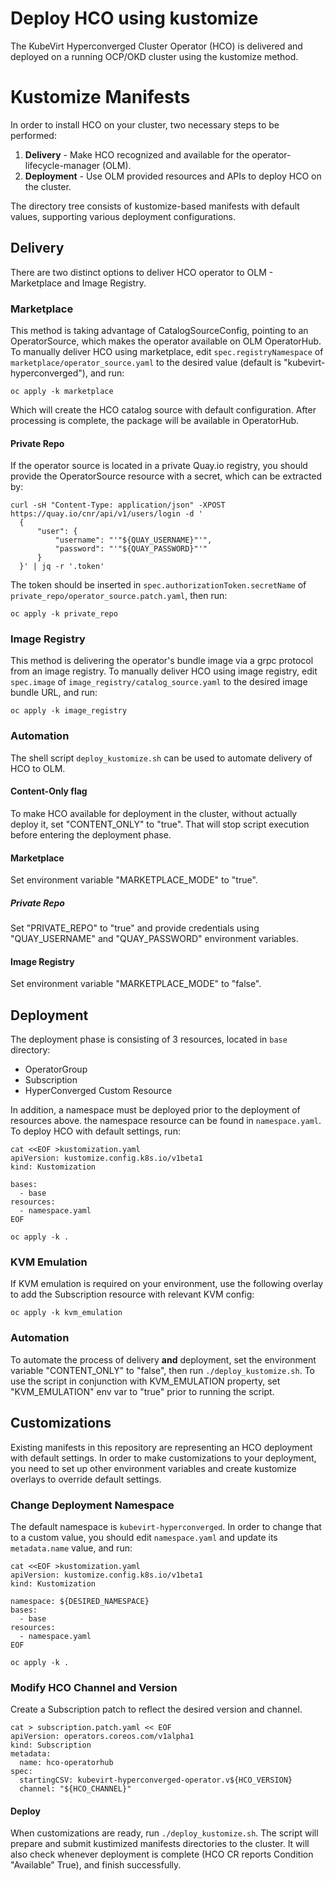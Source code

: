 # Deploy HCO using kustomize
The KubeVirt Hyperconverged Cluster Operator (HCO) is delivered and deployed on a running OCP/OKD cluster using the kustomize method. 

# Kustomize Manifests
In order to install HCO on your cluster, two necessary steps to be performed:
1. **Delivery** - Make HCO recognized and available for the operator-lifecycle-manager (OLM).
2. **Deployment** - Use OLM provided resources and APIs to deploy HCO on the cluster.

The directory tree consists of kustomize-based manifests with default values, supporting various deployment configurations.

## Delivery
There are two distinct options to deliver HCO operator to OLM - Marketplace and Image Registry.

### Marketplace
This method is taking advantage of CatalogSourceConfig, pointing to an OperatorSource, which makes the operator available on OLM OperatorHub.
To manually deliver HCO using marketplace, edit `spec.registryNamespace` of `marketplace/operator_source.yaml` to the desired value (default is "kubevirt-hyperconverged"), and run:
```
oc apply -k marketplace
```
Which will create the HCO catalog source with default configuration. After processing is complete, the package will be available in OperatorHub.

#### Private Repo
If the operator source is located in a private Quay.io registry, you should provide the OperatorSource resource with a secret, which can be extracted by:
```
curl -sH "Content-Type: application/json" -XPOST https://quay.io/cnr/api/v1/users/login -d '
  {
      "user": {
          "username": "'"${QUAY_USERNAME}"'",
          "password": "'"${QUAY_PASSWORD}"'"
      }
  }' | jq -r '.token'
```
The token should be inserted in `spec.authorizationToken.secretName` of `private_repo/operator_source.patch.yaml`, then run:
```
oc apply -k private_repo
```

### Image Registry
This method is delivering the operator's bundle image via a grpc protocol from an image registry.
To manually deliver HCO using image registry, edit `spec.image` of `image_registry/catalog_source.yaml` to the desired image bundle URL, and run:
```
oc apply -k image_registry
```

### Automation
The shell script `deploy_kustomize.sh` can be used to automate delivery of HCO to OLM.

#### Content-Only flag
To make HCO available for deployment in the cluster, without actually deploy it, set "CONTENT_ONLY" to "true". That will stop script execution before entering the deployment phase.

#### Marketplace
Set environment variable "MARKETPLACE_MODE" to "true".

##### Private Repo
Set "PRIVATE_REPO" to "true" and provide credentials using "QUAY_USERNAME" and "QUAY_PASSWORD" environment variables.

#### Image Registry
Set environment variable "MARKETPLACE_MODE" to "false".

## Deployment
The deployment phase is consisting of 3 resources, located in `base` directory:
* OperatorGroup
* Subscription
* HyperConverged Custom Resource

In addition, a namespace must be deployed prior to the deployment of resources above. the namespace resource can be found in `namespace.yaml`.
To deploy HCO with default settings, run:
```
cat <<EOF >kustomization.yaml
apiVersion: kustomize.config.k8s.io/v1beta1
kind: Kustomization

bases:
  - base
resources:
  - namespace.yaml
EOF

oc apply -k .
```

### KVM Emulation
If KVM emulation is required on your environment, use the following overlay to add the Subscription resource with relevant KVM config:
```
oc apply -k kvm_emulation
```

### Automation
To automate the process of delivery **and** deployment, set the environment variable "CONTENT_ONLY" to "false", then run `./deploy_kustomize.sh`.
To use the script in conjunction with KVM_EMULATION property, set "KVM_EMULATION" env var to "true" prior to running the script. 

## Customizations
Existing manifests in this repository are representing an HCO deployment with default settings.
In order to make customizations to your deployment, you need to set up other environment variables and create kustomize overlays to override default settings.

### Change Deployment Namespace
The default namespace is `kubevirt-hyperconverged`.
In order to change that to a custom value, you should edit `namespace.yaml` and update its `metadata.name` value, and run:
```
cat <<EOF >kustomization.yaml
apiVersion: kustomize.config.k8s.io/v1beta1
kind: Kustomization

namespace: ${DESIRED_NAMESPACE}
bases:
  - base
resources:
  - namespace.yaml
EOF

oc apply -k .
```

### Modify HCO Channel and Version
Create a Subscription patch to reflect the desired version and channel.
```
cat > subscription.patch.yaml << EOF
apiVersion: operators.coreos.com/v1alpha1
kind: Subscription
metadata:
  name: hco-operatorhub
spec:
  startingCSV: kubevirt-hyperconverged-operator.v${HCO_VERSION}
  channel: "${HCO_CHANNEL}"
```

#### Deploy
When customizations are ready, run `./deploy_kustomize.sh`.
The script will prepare and submit kustimized manifests directories to the cluster. It will also check whenever deployment is complete (HCO CR reports Condition "Available" True), and finish successfully.